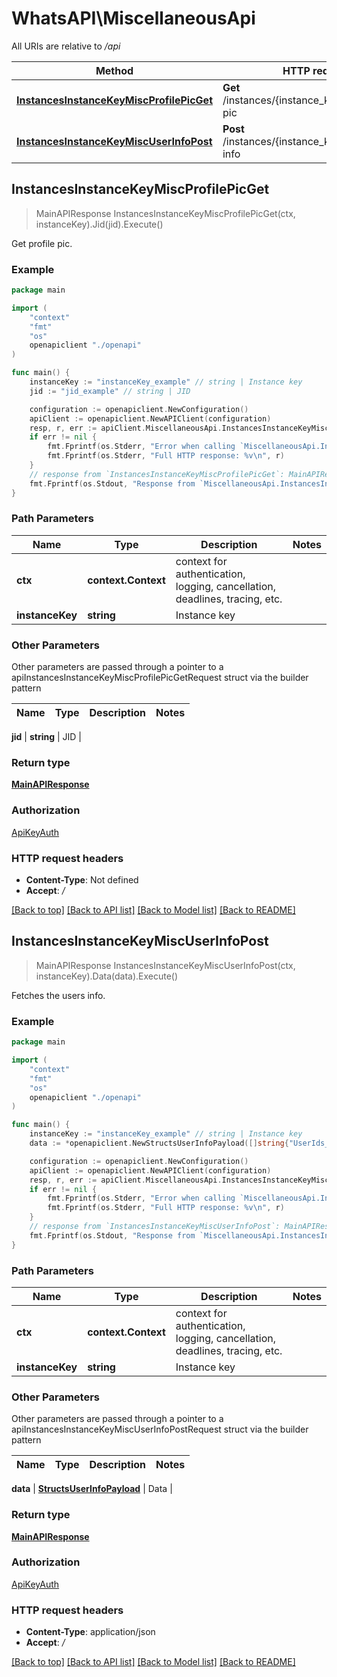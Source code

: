# WhatsAPI\MiscellaneousApi

All URIs are relative to */api*

Method | HTTP request | Description
------------- | ------------- | -------------
[**InstancesInstanceKeyMiscProfilePicGet**](MiscellaneousApi.md#InstancesInstanceKeyMiscProfilePicGet) | **Get** /instances/{instance_key}/misc/profile-pic | Get profile pic.
[**InstancesInstanceKeyMiscUserInfoPost**](MiscellaneousApi.md#InstancesInstanceKeyMiscUserInfoPost) | **Post** /instances/{instance_key}/misc/user-info | Fetches the users info.



## InstancesInstanceKeyMiscProfilePicGet

> MainAPIResponse InstancesInstanceKeyMiscProfilePicGet(ctx, instanceKey).Jid(jid).Execute()

Get profile pic.



### Example

```go
package main

import (
    "context"
    "fmt"
    "os"
    openapiclient "./openapi"
)

func main() {
    instanceKey := "instanceKey_example" // string | Instance key
    jid := "jid_example" // string | JID

    configuration := openapiclient.NewConfiguration()
    apiClient := openapiclient.NewAPIClient(configuration)
    resp, r, err := apiClient.MiscellaneousApi.InstancesInstanceKeyMiscProfilePicGet(context.Background(), instanceKey).Jid(jid).Execute()
    if err != nil {
        fmt.Fprintf(os.Stderr, "Error when calling `MiscellaneousApi.InstancesInstanceKeyMiscProfilePicGet``: %v\n", err)
        fmt.Fprintf(os.Stderr, "Full HTTP response: %v\n", r)
    }
    // response from `InstancesInstanceKeyMiscProfilePicGet`: MainAPIResponse
    fmt.Fprintf(os.Stdout, "Response from `MiscellaneousApi.InstancesInstanceKeyMiscProfilePicGet`: %v\n", resp)
}
```

### Path Parameters


Name | Type | Description  | Notes
------------- | ------------- | ------------- | -------------
**ctx** | **context.Context** | context for authentication, logging, cancellation, deadlines, tracing, etc.
**instanceKey** | **string** | Instance key | 

### Other Parameters

Other parameters are passed through a pointer to a apiInstancesInstanceKeyMiscProfilePicGetRequest struct via the builder pattern


Name | Type | Description  | Notes
------------- | ------------- | ------------- | -------------

 **jid** | **string** | JID | 

### Return type

[**MainAPIResponse**](MainAPIResponse.md)

### Authorization

[ApiKeyAuth](../README.md#ApiKeyAuth)

### HTTP request headers

- **Content-Type**: Not defined
- **Accept**: */*

[[Back to top]](#) [[Back to API list]](../README.md#documentation-for-api-endpoints)
[[Back to Model list]](../README.md#documentation-for-models)
[[Back to README]](../README.md)


## InstancesInstanceKeyMiscUserInfoPost

> MainAPIResponse InstancesInstanceKeyMiscUserInfoPost(ctx, instanceKey).Data(data).Execute()

Fetches the users info.



### Example

```go
package main

import (
    "context"
    "fmt"
    "os"
    openapiclient "./openapi"
)

func main() {
    instanceKey := "instanceKey_example" // string | Instance key
    data := *openapiclient.NewStructsUserInfoPayload([]string{"UserIds_example"}) // StructsUserInfoPayload | Data

    configuration := openapiclient.NewConfiguration()
    apiClient := openapiclient.NewAPIClient(configuration)
    resp, r, err := apiClient.MiscellaneousApi.InstancesInstanceKeyMiscUserInfoPost(context.Background(), instanceKey).Data(data).Execute()
    if err != nil {
        fmt.Fprintf(os.Stderr, "Error when calling `MiscellaneousApi.InstancesInstanceKeyMiscUserInfoPost``: %v\n", err)
        fmt.Fprintf(os.Stderr, "Full HTTP response: %v\n", r)
    }
    // response from `InstancesInstanceKeyMiscUserInfoPost`: MainAPIResponse
    fmt.Fprintf(os.Stdout, "Response from `MiscellaneousApi.InstancesInstanceKeyMiscUserInfoPost`: %v\n", resp)
}
```

### Path Parameters


Name | Type | Description  | Notes
------------- | ------------- | ------------- | -------------
**ctx** | **context.Context** | context for authentication, logging, cancellation, deadlines, tracing, etc.
**instanceKey** | **string** | Instance key | 

### Other Parameters

Other parameters are passed through a pointer to a apiInstancesInstanceKeyMiscUserInfoPostRequest struct via the builder pattern


Name | Type | Description  | Notes
------------- | ------------- | ------------- | -------------

 **data** | [**StructsUserInfoPayload**](StructsUserInfoPayload.md) | Data | 

### Return type

[**MainAPIResponse**](MainAPIResponse.md)

### Authorization

[ApiKeyAuth](../README.md#ApiKeyAuth)

### HTTP request headers

- **Content-Type**: application/json
- **Accept**: */*

[[Back to top]](#) [[Back to API list]](../README.md#documentation-for-api-endpoints)
[[Back to Model list]](../README.md#documentation-for-models)
[[Back to README]](../README.md)


